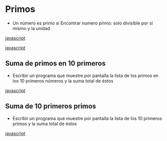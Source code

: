 # Primos

* Un número es primo si Encontrar numero primo: solo divisible por sí mismo y la unidad

[javascript](https://github.com/USantaTecla-mathematics/javascript/blob/master/funciones/Numero%20primo.%20Version1/Numero%20primo.%20Version1.js)

[javascript](https://github.com/USantaTecla-mathematics/javascript/blob/master/funciones/Numero%20primo.%20Version2/Numero%20primo.%20Version2.js)

## Suma de primos en 10 primeros

* Escribir un programa que muestre por pantalla la lista de los primos en los 10 primeros números y la suma total de éstos

[javascript](https://github.com/USantaTecla-mathematics/javascript/blob/master/funciones/Numero%20primo.%20Version3/Numero%20primos.%20Version3.js)

## Suma de 10 primeros primos

* Escribir un programa que muestre por pantalla la lista de los 10 primeros primos y la suma total de éstos

[javascript](https://github.com/USantaTecla-mathematics/javascript/blob/master/funciones/Numero%20primo.%20Version4/Numero%20primo.%20Version4.js)



